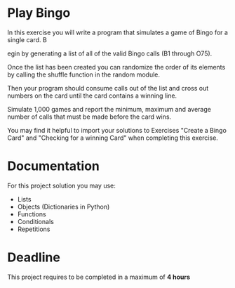 # Play Bingo

In this exercise you will write a program that simulates a game of Bingo for a single card. B

egin by generating a list of all of the valid Bingo calls (B1 through O75). 

Once the list has been created you can randomize the order of its elements by calling the shuffle function in the random module. 

Then your program should consume calls out of the list and cross out numbers on the card until the card contains a winning line. 

Simulate 1,000 games and report the minimum, maximum and average number of calls that must be made before the card wins. 

You may find it helpful to import
your solutions to Exercises "Create a Bingo Card" and "Checking for a winning Card" when completing this exercise.
 	 	 	 			 
# Documentation

For this project solution you may use:

- Lists
- Objects (Dictionaries in Python)
- Functions
- Conditionals
- Repetitions

# Deadline

This project requires to be completed in a maximum of **4 hours**
